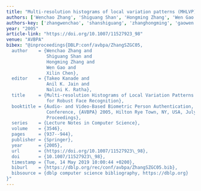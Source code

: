```yaml
---
title: "Multi-resolution histograms of local variation patterns (MHLVP) for robust face recognition"
authors: ['Wenchao Zhang', 'Shiguang Shan', 'Hongming Zhang', 'Wen Gao 0001', 'Xilin Chen']
authors-key: ['zhangwenchao', 'shanshiguang', 'zhanghongming', 'gaowen', 'chenxilin']
year: "2005"
article-link: "https://doi.org/10.1007/11527923_98"
venue: "AVBPA"
bibex: "@inproceedings{DBLP:conf/avbpa/ZhangSZGC05,
  author    = {Wenchao Zhang and
               Shiguang Shan and
               Hongming Zhang and
               Wen Gao and
               Xilin Chen},
  editor    = {Takeo Kanade and
               Anil K. Jain and
               Nalini K. Ratha},
  title     = {Multi-resolution Histograms of Local Variation Patterns {(MHLVP)}
               for Robust Face Recognition},
  booktitle = {Audio- and Video-Based Biometric Person Authentication, 5th International
               Conference, {AVBPA} 2005, Hilton Rye Town, NY, USA, July 20-22, 2005,
               Proceedings},
  series    = {Lecture Notes in Computer Science},
  volume    = {3546},
  pages     = {937--944},
  publisher = {Springer},
  year      = {2005},
  url       = {https://doi.org/10.1007/11527923\_98},
  doi       = {10.1007/11527923\_98},
  timestamp = {Tue, 14 May 2019 10:00:44 +0200},
  biburl    = {https://dblp.org/rec/conf/avbpa/ZhangSZGC05.bib},
  bibsource = {dblp computer science bibliography, https://dblp.org}
}"
---
```

